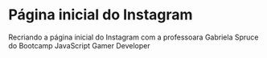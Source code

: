 # Página inicial do Instagram
 Recriando a página inicial do Instagram  com a professoara Gabriela Spruce do Bootcamp JavaScript Gamer Developer
